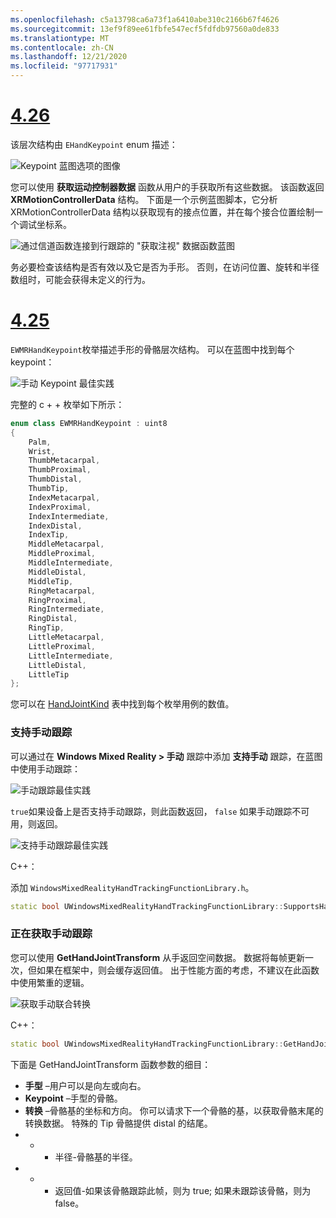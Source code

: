 ```yaml
---
ms.openlocfilehash: c5a13798ca6a73f1a6410abe310c2166b67f4626
ms.sourcegitcommit: 13ef9f89ee61fbfe547ecf5fdfdb97560a0de833
ms.translationtype: MT
ms.contentlocale: zh-CN
ms.lasthandoff: 12/21/2020
ms.locfileid: "97717931"
---
```

# <a name="426"></a>[4.26](#tab/426)

该层次结构由 `EHandKeypoint` enum 描述：

![Keypoint 蓝图选项的图像](../images/hand-keypoint-bp.png)

您可以使用 **获取运动控制器数据** 函数从用户的手获取所有这些数据。 该函数返回 **XRMotionControllerData** 结构。 下面是一个示例蓝图脚本，它分析 XRMotionControllerData 结构以获取现有的接点位置，并在每个接合位置绘制一个调试坐标系。

![通过信道函数连接到行跟踪的 "获取注视" 数据函数蓝图](../images/unreal-hand-tracking-img-03.png)

务必要检查该结构是否有效以及它是否为手形。 否则，在访问位置、旋转和半径数组时，可能会获得未定义的行为。

# <a name="425"></a>[4.25](#tab/425)

`EWMRHandKeypoint`枚举描述手形的骨骼层次结构。 可以在蓝图中找到每个 keypoint：

![手动 Keypoint 最佳实践](../images/hand-keypoint-bp.png)

完整的 c + + 枚举如下所示：
```cpp
enum class EWMRHandKeypoint : uint8
{
    Palm,
    Wrist,
    ThumbMetacarpal,
    ThumbProximal,
    ThumbDistal,
    ThumbTip,
    IndexMetacarpal,
    IndexProximal,
    IndexIntermediate,
    IndexDistal,
    IndexTip,
    MiddleMetacarpal,
    MiddleProximal,
    MiddleIntermediate,
    MiddleDistal,
    MiddleTip,
    RingMetacarpal,
    RingProximal,
    RingIntermediate,
    RingDistal,
    RingTip,
    LittleMetacarpal,
    LittleProximal,
    LittleIntermediate,
    LittleDistal,
    LittleTip
};
```

您可以在 [HandJointKind](https://docs.microsoft.com/uwp/api/windows.perception.people.handjointkind) 表中找到每个枚举用例的数值。

### <a name="supporting-hand-tracking"></a>支持手动跟踪

可以通过在 **Windows Mixed Reality > 手动** 跟踪中添加 **支持手动** 跟踪，在蓝图中使用手动跟踪：

![手动跟踪最佳实践](../images/unreal/hand-tracking-bp.png)

`true`如果设备上是否支持手动跟踪，则此函数返回， `false` 如果手动跟踪不可用，则返回。

![支持手动跟踪最佳实践](../images/unreal/supports-hand-tracking-bp.png)

C++：

添加 `WindowsMixedRealityHandTrackingFunctionLibrary.h`。

```cpp
static bool UWindowsMixedRealityHandTrackingFunctionLibrary::SupportsHandTracking()
```

### <a name="getting-hand-tracking"></a>正在获取手动跟踪

您可以使用 **GetHandJointTransform** 从手返回空间数据。 数据将每帧更新一次，但如果在框架中，则会缓存返回值。 出于性能方面的考虑，不建议在此函数中使用繁重的逻辑。

![获取手动联合转换](../images/unreal/get-hand-joint-transform.png)

C++：
```cpp
static bool UWindowsMixedRealityHandTrackingFunctionLibrary::GetHandJointTransform(EControllerHand Hand, EWMRHandKeypoint Keypoint, FTransform& OutTransform, float& OutRadius)
```

下面是 GetHandJointTransform 函数参数的细目：

* **手型** –用户可以是向左或向右。
* **Keypoint** –手型的骨骼。
* **转换** –骨骼基的坐标和方向。 你可以请求下一个骨骼的基，以获取骨骼末尾的转换数据。 特殊的 Tip 骨骼提供 distal 的结尾。
* * * 半径-骨骼基的半径。
* * * 返回值-如果该骨骼跟踪此帧，则为 true; 如果未跟踪该骨骼，则为 false。

